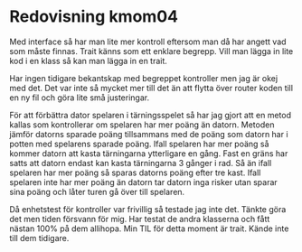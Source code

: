 ---
---
Redovisning kmom04
=========================

Med interface så har man lite mer kontroll eftersom man då har angett vad som måste finnas. Trait känns som ett enklare begrepp. Vill man lägga in lite kod i en klass så kan man lägga in en trait.

Har ingen tidigare bekantskap med begreppet kontroller men jag är okej med det. Det var inte så mycket mer till det än att flytta över router koden till en ny fil och göra lite små justeringar.

För att förbättra dator spelaren i tärningsspelet så har jag gjort att en metod kallas som kontrollerar om spelaren har mer poäng än datorn. Metoden jämför datorns sparade poäng tillsammans med de poäng som datorn har i potten med spelarens sparade poäng. Ifall spelaren har mer poäng så kommer datorn att kasta tärningarna ytterligare en gång. Fast en gräns har satts att datorn endast kan kasta tärningarna 3 gånger i rad. Så än ifall spelaren har mer poäng så sparas datorns poäng efter tre kast. Ifall spelaren inte har mer poäng än datorn tar datorn inga risker utan sparar sina poäng och låter turen gå över till spelaren.   

Då enhetstest för kontroller var frivillig så testade jag inte det. Tänkte göra det men tiden försvann för mig. Har testat de andra klasserna och fått nästan 100% på dem allihopa. Min TIL för detta moment är trait. Kände inte till dem tidigare.


<!--Detta innehåll är skrivet i markdown och du hittar innehållet i filen `content/redovisning/04_kmom04.md`.-->
